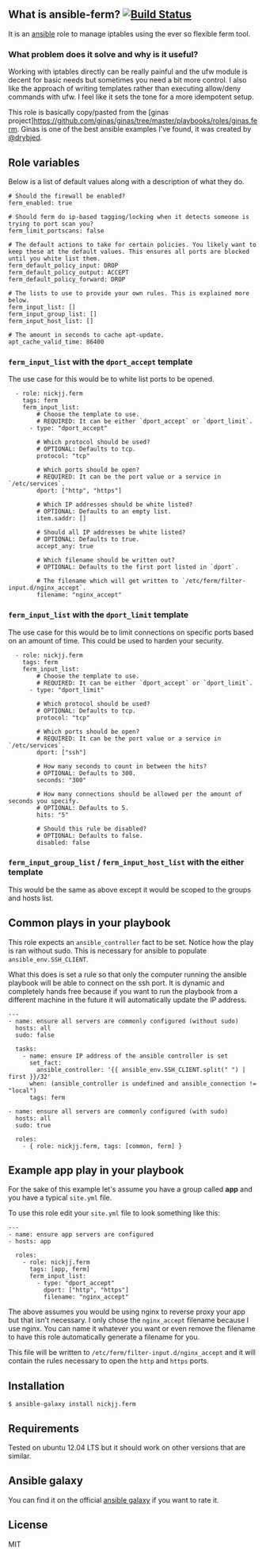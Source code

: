 ## What is ansible-ferm? [![Build Status](https://secure.travis-ci.org/nickjj/ansible-ferm.png)](http://travis-ci.org/nickjj/ansible-ferm)

It is an [ansible](http://www.ansible.com/home) role to manage iptables using the ever so flexible ferm tool.

### What problem does it solve and why is it useful?

Working with iptables directly can be really painful and the ufw module is decent for basic needs but sometimes you need a bit more control. I also like the approach of writing templates rather than executing allow/deny commands with ufw. I feel like it sets the tone for a more idempotent setup.

This role is basically copy/pasted from the [ginas project]https://github.com/ginas/ginas/tree/master/playbooks/roles/ginas.ferm. Ginas is one of the best ansible examples I've found, it was created by [@drybjed](https://twitter.com/drybjed).

## Role variables

Below is a list of default values along with a description of what they do.

```
# Should the firewall be enabled?
ferm_enabled: true

# Should ferm do ip-based tagging/locking when it detects someone is trying to port scan you?
ferm_limit_portscans: false

# The default actions to take for certain policies. You likely want to keep these at the default values. This ensures all ports are blocked until you white list them.
ferm_default_policy_input: DROP
ferm_default_policy_output: ACCEPT
ferm_default_policy_forward: DROP

# The lists to use to provide your own rules. This is explained more below.
ferm_input_list: []
ferm_input_group_list: []
ferm_input_host_list: []

# The amount in seconds to cache apt-update.
apt_cache_valid_time: 86400
```

### `ferm_input_list` with the `dport_accept` template

The use case for this would be to white list ports to be opened.

```
  - role: nickjj.ferm
    tags: ferm
    ferm_input_list:
        # Choose the template to use.
        # REQUIRED: It can be either `dport_accept` or `dport_limit`.
      - type: "dport_accept"

        # Which protocol should be used?
        # OPTIONAL: Defaults to tcp.
        protocol: "tcp"

        # Which ports should be open?
        # REQUIRED: It can be the port value or a service in `/etc/services`.
        dport: ["http", "https"]

        # Which IP addresses should be white listed?
        # OPTIONAL: Defaults to an empty list.
        item.saddr: []

        # Should all IP addresses be white listed?
        # OPTIONAL: Defaults to true.
        accept_any: true

        # Which filename should be written out?
        # OPTIONAL: Defaults to the first port listed in `dport`.

        # The filename which will get written to `/etc/ferm/filter-input.d/nginx_accept`.
        filename: "nginx_accept"
```

### `ferm_input_list` with the `dport_limit` template

The use case for this would be to limit connections on specific ports based on an amount of time. This could be used to harden your security.

```
  - role: nickjj.ferm
    tags: ferm
    ferm_input_list:
        # Choose the template to use.
        # REQUIRED: It can be either `dport_accept` or `dport_limit`.
      - type: "dport_limit"

        # Which protocol should be used?
        # OPTIONAL: Defaults to tcp.
        protocol: "tcp"

        # Which ports should be open?
        # REQUIRED: It can be the port value or a service in `/etc/services`.
        dport: ["ssh"]

        # How many seconds to count in between the hits?
        # OPTIONAL: Defaults to 300.
        seconds: "300"

        # How many connections should be allowed per the amount of seconds you specify.
        # OPTIONAL: Defaults to 5.
        hits: "5"

        # Should this rule be disabled?
        # OPTIONAL: Defaults to false.
        disabled: false
```

### `ferm_input_group_list` / `ferm_input_host_list` with the either template

This would be the same as above except it would be scoped to the groups and hosts list.

## Common plays in your playbook

This role expects an `ansible_controller` fact to be set. Notice how the play is ran without sudo. This is necessary for ansible to populate `ansible_env.SSH_CLIENT`.

What this does is set a rule so that only the computer running the ansible playbook will be able to connect on the ssh port. It is dynamic and completely hands free because if you want to run the playbook from a different machine in the future it will automatically update the IP address.

```
---
- name: ensure all servers are commonly configured (without sudo)
  hosts: all
  sudo: false

  tasks:
    - name: ensure IP address of the ansible controller is set
      set_fact:
        ansible_controller: '{{ ansible_env.SSH_CLIENT.split(" ") | first }}/32'
      when: (ansible_controller is undefined and ansible_connection != "local")
      tags: ferm

- name: ensure all servers are commonly configured (with sudo)
  hosts: all
  sudo: true

  roles:
    - { role: nickjj.ferm, tags: [common, ferm] }
```

## Example app play in your playbook

For the sake of this example let's assume you have a group called **app** and you have a typical `site.yml` file.

To use this role edit your `site.yml` file to look something like this:

```
---
- name: ensure app servers are configured
- hosts: app

  roles:
    - role: nickjj.ferm
      tags: [app, ferm]
      ferm_input_list:
        - type: "dport_accept"
          dport: ["http", "https"]
          filename: "nginx_accept"
```

The above assumes you would be using nginx to reverse proxy your app but that isn't necessary. I only chose the `nginx_accept` filename because I use nginx. You can name it whatever you want or even remove the filename to have this role automatically generate a filename for you.

This file will be written to `/etc/ferm/filter-input.d/nginx_accept` and it will contain the rules necessary to open the `http` and `https` ports.

## Installation

`$ ansible-galaxy install nickjj.ferm`

## Requirements

Tested on ubuntu 12.04 LTS but it should work on other versions that are similar.

## Ansible galaxy

You can find it on the official [ansible galaxy](https://galaxy.ansible.com/list#/roles/1077) if you want to rate it.

## License

MIT